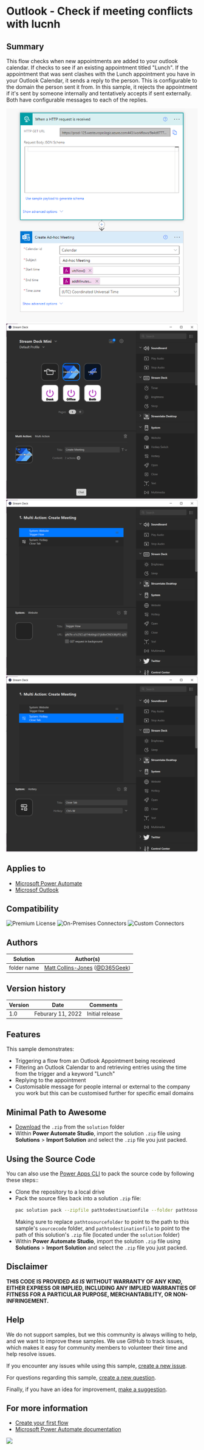 # Outlook - Check if meeting conflicts with lucnh

## Summary

This flow checks when new appointments are added to your outlook calendar. If checks to see if an existing appointment titled "Lunch". If the appointment that was sent clashes with the Lunch appointment you have in your Outlook Calendar, it sends a reply to the person. This is configurable to the domain the person sent it from. In this sample, it rejects the appointment if it's sent by someone internally and tentatively accepts if sent externally. Both have configurable messages to each of the replies.

![Flow](assets/Flow.png)
![Steam Deck Setup](assets/StreamDeckSetup.png)
![Run Flow](assets/RunFlow.png)
![Close Tab](assets/CloseTab.png)

## Applies to

* [Microsoft Power Automate](https://docs.microsoft.com/power-automate/)
* [Microsof Outlook](https://learn.microsoft.com/en-us/outlook/)

## Compatibility

![Premium License](https://img.shields.io/badge/Premium%20License-Not%20Required-green.svg "Premium license required")
![On-Premises Connectors](https://img.shields.io/badge/On--Premises%20Connectors-No-green.svg "Does not use on-premise connectors")
![Custom Connectors](https://img.shields.io/badge/Custom%20Connectors-Not%20Required-green.svg "Does not use custom connectors")

## Authors

Solution|Author(s)
--------|---------
folder name | [Matt Collins-Jones](https://github.com/MattCollins-Jones) ([@D365Geek](https://github.com/MattCollins-Jones))

## Version history

Version|Date|Comments
-------|----|--------
1.0|Feburary 11, 2022|Initial release

## Features

This sample demonstrates:

* Triggering a flow from an Outlook Appointment being receieved
* Filtering an Outlook Calendar to and retrieving entries using the time from the trigger and a keyword "Lunch"
* Replying to the appointment
* Customisable message for people internal or external to the company you work but this can be customised further for specific email domains


## Minimal Path to Awesome

* [Download](./solution/Sample.zip) the `.zip` from the `solution` folder
* Within **Power Automate Studio**, import the solution `.zip` file using **Solutions** > **Import Solution** and select the `.zip` file you just packed.

## Using the Source Code

You can also use the [Power Apps CLI](https://docs.microsoft.com/powerapps/developer/data-platform/powerapps-cli) to pack the source code by following these steps::

* Clone the repository to a local drive
* Pack the source files back into a solution `.zip` file:
  ```bash
  pac solution pack --zipfile pathtodestinationfile --folder pathtosourcefolder --processCanvasApps
  ```
  Making sure to replace `pathtosourcefolder` to point to the path to this sample's `sourcecode` folder, and `pathtodestinationfile` to point to the path of this solution's `.zip` file (located under the `solution` folder)
* Within **Power Automate Studio**, import the solution `.zip` file using **Solutions** > **Import Solution** and select the `.zip` file you just packed.

## Disclaimer

**THIS CODE IS PROVIDED *AS IS* WITHOUT WARRANTY OF ANY KIND, EITHER EXPRESS OR IMPLIED, INCLUDING ANY IMPLIED WARRANTIES OF FITNESS FOR A PARTICULAR PURPOSE, MERCHANTABILITY, OR NON-INFRINGEMENT.**

## Help


We do not support samples, but we this community is always willing to help, and we want to improve these samples. We use GitHub to track issues, which makes it easy for  community members to volunteer their time and help resolve issues.

If you encounter any issues while using this sample, [create a new issue](https://github.com/pnp/powerautomate-samples/issues/new?assignees=&labels=Needs%3A+Triage+%3Amag%3A%2Ctype%3Abug-suspected&template=bug-report.yml&sample=YOURSAMPLENAME&authors=@YOURGITHUBUSERNAME&title=YOURSAMPLENAME%20-%20).

For questions regarding this sample, [create a new question](https://github.com/pnp/powerautomate-samples/issues/new?assignees=&labels=Needs%3A+Triage+%3Amag%3A%2Ctype%3Abug-suspected&template=question.yml&sample=YOURSAMPLENAME&authors=@YOURGITHUBUSERNAME&title=YOURSAMPLENAME%20-%20).

Finally, if you have an idea for improvement, [make a suggestion](https://github.com/pnp/powerautomate-samples/issues/new?assignees=&labels=Needs%3A+Triage+%3Amag%3A%2Ctype%3Abug-suspected&template=suggestion.yml&sample=YOURSAMPLENAME&authors=@YOURGITHUBUSERNAME&title=YOURSAMPLENAME%20-%20).

## For more information

- [Create your first flow](https://docs.microsoft.com/en-us/power-automate/getting-started#create-your-first-flow)
- [Microsoft Power Automate documentation](https://docs.microsoft.com/en-us/power-automate/)


<img src="https://telemetry.sharepointpnp.com/powerautomate-samples/samples/readme-template" />


